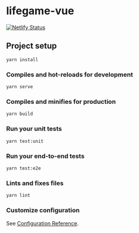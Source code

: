 # lifegame-vue

[![Netlify Status](https://api.netlify.com/api/v1/badges/b938c5e0-746c-458d-a9a8-4e89a8a94308/deploy-status)](https://app.netlify.com/sites/condescending-heisenberg-02c32a/deploys)

## Project setup

```
yarn install
```

### Compiles and hot-reloads for development

```
yarn serve
```

### Compiles and minifies for production

```
yarn build
```

### Run your unit tests

```
yarn test:unit
```

### Run your end-to-end tests

```
yarn test:e2e
```

### Lints and fixes files

```
yarn lint
```

### Customize configuration

See [Configuration Reference](https://cli.vuejs.org/config/).
